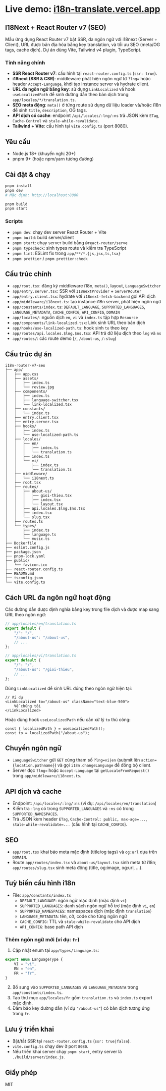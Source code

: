 # Live demo: [i18n-translate.vercel.app](https://i18n-translate.vercel.app/vi)

## I18Next + React Router v7 (SEO)

Mẫu ứng dụng React Router v7 bật SSR, đa ngôn ngữ với i18next (Server + Client), URL được bản địa hóa bằng key translation, và tối ưu SEO (meta/OG tags, cache dịch). Dự án dùng Vite, Tailwind v4 plugin, TypeScript.

### Tính năng chính

- **SSR React Router v7**: cấu hình tại `react-router.config.ts` (`ssr: true`).
- **i18next (SSR & CSR)**: middleware phát hiện ngôn ngữ từ `?lng=` hoặc header `Accept-Language`, khởi tạo instance server và hydrate client.
- **URL đa ngôn ngữ bằng key**: sử dụng `LinkLocalized` và hook `useLocalizedPath` để sinh đường dẫn theo bản dịch trong `app/locales/*/translation.ts`.
- **SEO meta động**: `meta()` ở từng route sử dụng dữ liệu loader và/hoặc i18n để sinh `title`, `description`, OG tags.
- **API dịch có cache**: endpoint `/api/locales/:lng/:ns` trả JSON kèm `ETag`, `Cache-Control` và `stale-while-revalidate`.
- **Tailwind + Vite**: cấu hình tại `vite.config.ts` (port 8080).

## Yêu cầu

- Node.js 18+ (khuyến nghị 20+)
- pnpm 9+ (hoặc npm/yarn tương đương)

## Cài đặt & chạy

```bash
pnpm install
pnpm dev
# Mặc định: http://localhost:8080

pnpm build
pnpm start
```

### Scripts

- `pnpm dev`: chạy dev server React Router + Vite
- `pnpm build`: build server/client
- `pnpm start`: chạy server build bằng `@react-router/serve`
- `pnpm typecheck`: sinh types route và kiểm tra TypeScript
- `pnpm lint`: ESLint fix trong `app/**/*.{js,jsx,ts,tsx}`
- `pnpm prettier` / `pnpm prettier:check`

## Cấu trúc chính

- `app/root.tsx`: đăng ký middleware i18n, `meta()`, layout, `LanguageSwitcher`
- `app/entry.server.tsx`: SSR với `I18nextProvider` + `ServerRouter`
- `app/entry.client.tsx`: hydrate với `i18next-fetch-backend` gọi API dịch
- `app/middleware/i18next.ts`: tạo instance i18n server, phát hiện ngôn ngữ
- `app/constants/index.ts`: `DEFAULT_LANGUAGE`, `SUPPORTED_LANGUAGES`, `LANGUAGE_METADATA`, `CACHE_CONFIG`, `API_CONFIG`, `DOMAIN`
- `app/locales/`: nguồn dịch `en`, `vi` và `index.ts` tập hợp `Resource`
- `app/components/link-localized.tsx`: Link sinh URL theo bản dịch
- `app/hooks/use-localized-path.ts`: hook sinh `to` theo key
- `app/routes/api.locales.$lng.$ns.tsx`: API trả dữ liệu dịch theo `lng` và `ns`
- `app/routes/`: các route demo (`/`, `/about-us`, `/:slug`)

## Cấu trúc dự án

```text
i18n-router-v7-seo
├── app/
│   ├── app.css
│   ├── assets/
│   │   ├── index.ts
│   │   └── review.jpg
│   ├── components/
│   │   ├── index.ts
│   │   ├── language-switcher.tsx
│   │   └── link-localized.tsx
│   ├── constants/
│   │   └── index.ts
│   ├── entry.client.tsx
│   ├── entry.server.tsx
│   ├── hooks/
│   │   ├── index.ts
│   │   └── use-localized-path.ts
│   ├── locales/
│   │   ├── en/
│   │   │   ├── index.ts
│   │   │   └── translation.ts
│   │   ├── index.ts
│   │   └── vi/
│   │       ├── index.ts
│   │       └── translation.ts
│   ├── middleware/
│   │   └── i18next.ts
│   ├── root.tsx
│   ├── routes/
│   │   ├── about-us/
│   │   │   ├── gioi-thieu.tsx
│   │   │   ├── index.tsx
│   │   │   └── layout.tsx
│   │   ├── api.locales.$lng.$ns.tsx
│   │   ├── index.tsx
│   │   └── slug.tsx
│   ├── routes.ts
│   └── types/
│       ├── index.ts
│       ├── language.ts
│       └── music.ts
├── Dockerfile
├── eslint.config.js
├── package.json
├── pnpm-lock.yaml
├── public/
│   └── favicon.ico
├── react-router.config.ts
├── README.md
├── tsconfig.json
└── vite.config.ts
```

## Cách URL đa ngôn ngữ hoạt động

Các đường dẫn được định nghĩa bằng key trong file dịch và được map sang URL theo ngôn ngữ:

```ts
// app/locales/en/translation.ts
export default {
    "/": "/",
    "/about-us": "/about-us",
    // ...
};

// app/locales/vi/translation.ts
export default {
    "/": "/",
    "/about-us": "/gioi-thieu",
    // ...
};
```

Dùng `LinkLocalized` để sinh URL đúng theo ngôn ngữ hiện tại:

```tsx
// Ví dụ
<LinkLocalized to="/about-us" className="text-blue-500">
    Về chúng tôi
</LinkLocalized>
```

Hoặc dùng hook `useLocalizedPath` nếu cần xử lý `to` thủ công:

```tsx
const { localizedPath } = useLocalizedPath();
const to = localizedPath("/about-us");
```

## Chuyển ngôn ngữ

- `LanguageSwitcher` gửi `GET` cùng tham số `?lng=vi|en` (submit lên `action={location.pathname}`) và gọi `i18n.changeLanguage` để đồng bộ client.
- Server đọc `?lng=` hoặc `Accept-Language` tại `getLocaleFromRequest()` trong `app/middleware/i18next.ts`.

## API dịch và cache

- Endpoint: `/api/locales/:lng/:ns` (ví dụ: `/api/locales/en/translation`)
- Kiểm tra `:lng` có trong `SUPPORTED_LANGUAGES` và `:ns` có trong `SUPPORTED_NAMESPACES`.
- Trả JSON kèm header `ETag`, `Cache-Control: public, max-age=..., stale-while-revalidate=...` (cấu hình tại `CACHE_CONFIG`).

## SEO

- `app/root.tsx` khai báo meta mặc định (title/og tags) và `og:url` dựa trên `DOMAIN`.
- Route `app/routes/index.tsx` và `about-us/layout.tsx` sinh meta từ i18n; `app/routes/slug.tsx` sinh meta động (title, og:image, og:url, ...).

## Tuỳ biến cấu hình i18n

- File: `app/constants/index.ts`
    - `DEFAULT_LANGUAGE`: ngôn ngữ mặc định (mặc định `vi`)
    - `SUPPORTED_LANGUAGES`: danh sách ngôn ngữ hỗ trợ (mặc định `vi`, `en`)
    - `SUPPORTED_NAMESPACES`: namespaces dịch (mặc định `translation`)
    - `LANGUAGE_METADATA`: tên, cờ, code cho từng ngôn ngữ
    - `CACHE_CONFIG`: TTL và `stale-while-revalidate` cho API dịch
    - `API_CONFIG`: base path API dịch

### Thêm ngôn ngữ mới (ví dụ: `fr`)

1. Cập nhật enum tại `app/types/language.ts`:

```ts
export enum LanguageType {
    VI = "vi",
    EN = "en",
    FR = "fr",
}
```

2. Bổ sung vào `SUPPORTED_LANGUAGES` và `LANGUAGE_METADATA` trong `app/constants/index.ts`.
3. Tạo thư mục `app/locales/fr` gồm `translation.ts` và `index.ts` export mặc định.
4. Đảm bảo key đường dẫn (ví dụ `"/about-us"`) có bản dịch tương ứng trong `fr`.

## Lưu ý triển khai

- Bật/tắt SSR tại `react-router.config.ts` (`ssr: true|false`).
- `vite.config.ts` chạy dev ở port `8080`.
- Nếu triển khai server chạy `pnpm start`, entry server là `./build/server/index.js`.

## Giấy phép

MIT

